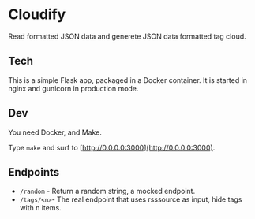 # Cloudify

Read formatted JSON data and generete JSON data formatted tag cloud.

## Tech

This is a simple Flask app, packaged in a Docker container.
It is started in nginx and gunicorn in production mode.

## Dev

You need Docker, and Make.

Type `make` and surf to [http://0.0.0.0:3000](http://0.0.0.0:3000).

## Endpoints

* `/random` - Return a random string, a mocked endpoint.
* `/tags/<n>`- The real endpoint that uses rsssource as input, hide tags with n items.
